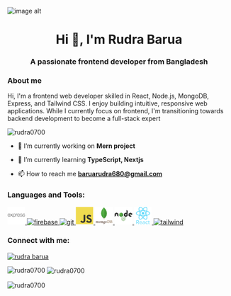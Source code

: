 ![image alt]()
<h1 align="center">Hi 👋, I'm Rudra Barua</h1>
<h3 align="center">A passionate frontend developer from Bangladesh</h3>
<h3 align="left">About me</h3>
<p align="left">Hi, I'm a frontend web developer skilled in React, Node.js, MongoDB, Express, and Tailwind CSS. I enjoy building intuitive, responsive web applications. While I currently focus on frontend, I'm transitioning towards backend development to become a full-stack expert</p>

<p align="left"> <img src="https://komarev.com/ghpvc/?username=rudra0700&label=Profile%20views&color=0e75b6&style=flat" alt="rudra0700" /> </p>

- 🔭 I’m currently working on **Mern project**

- 🌱 I’m currently learning **TypeScript, Nextjs**

- 📫 How to reach me **baruarudra680@gmail.com**


<h3 align="left">Languages and Tools:</h3>
<p align="left"> <a href="https://expressjs.com" target="_blank" rel="noreferrer"> <img src="https://raw.githubusercontent.com/devicons/devicon/master/icons/express/express-original-wordmark.svg" alt="express" width="40" height="40" style="background-color:white;"/> </a> <a href="https://firebase.google.com/" target="_blank" rel="noreferrer"> <img src="https://www.vectorlogo.zone/logos/firebase/firebase-icon.svg" alt="firebase" width="40" height="40"/> </a> <a href="https://git-scm.com/" target="_blank" rel="noreferrer"> <img src="https://www.vectorlogo.zone/logos/git-scm/git-scm-icon.svg" alt="git" width="40" height="40"/> </a> <a href="https://developer.mozilla.org/en-US/docs/Web/JavaScript" target="_blank" rel="noreferrer"> <img src="https://raw.githubusercontent.com/devicons/devicon/master/icons/javascript/javascript-original.svg" alt="javascript" width="40" height="40"/> </a> <a href="https://www.mongodb.com/" target="_blank" rel="noreferrer"> <img src="https://raw.githubusercontent.com/devicons/devicon/master/icons/mongodb/mongodb-original-wordmark.svg" alt="mongodb" width="40" height="40"/> </a> <a href="https://nodejs.org" target="_blank" rel="noreferrer"> <img src="https://raw.githubusercontent.com/devicons/devicon/master/icons/nodejs/nodejs-original-wordmark.svg" alt="nodejs" width="40" height="40"/> </a> <a href="https://reactjs.org/" target="_blank" rel="noreferrer"> <img src="https://raw.githubusercontent.com/devicons/devicon/master/icons/react/react-original-wordmark.svg" alt="react" width="40" height="40"/> </a> <a href="https://tailwindcss.com/" target="_blank" rel="noreferrer"> <img src="https://www.vectorlogo.zone/logos/tailwindcss/tailwindcss-icon.svg" alt="tailwind" width="40" height="40"/> </a> </p>


<h3 align="left">Connect with me:</h3>
<p align="left">
<a href="https://www.facebook.com/rudra.barua.524" target="blank"><img align="center" src="https://raw.githubusercontent.com/rahuldkjain/github-profile-readme-generator/master/src/images/icons/Social/facebook.svg" alt="rudra barua" height="30" width="40" /></a>
</p>

<p><img align="left" src="https://github-readme-stats.vercel.app/api/top-langs?username=rudra0700&show_icons=true&locale=en&layout=compact" alt="rudra0700" /></p>

<p>&nbsp;<img align="center" src="https://github-readme-stats.vercel.app/api?username=rudra0700&show_icons=true&locale=en" alt="rudra0700" /></p>

<p><img align="center" src="https://github-readme-streak-stats.herokuapp.com/?user=rudra0700&" alt="rudra0700" /></p>

